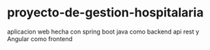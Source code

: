 # proyecto-de-gestion-hospitalaria
aplicacion web hecha con spring boot java como backend api rest y Angular como frontend
